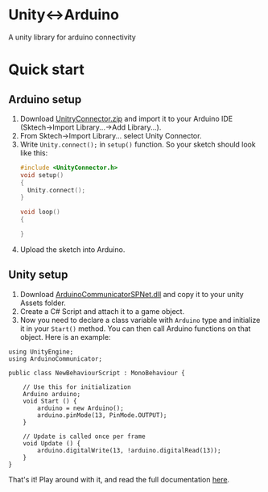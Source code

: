 # Unity<->Arduino
A unity library for arduino connectivity


# Quick start
## Arduino setup
1. Download [UnitryConnector.zip](https://cdn.rawgit.com/alialavia/unityarduino/master/ArduinoLib/UnityConnector.zip) and import it to your Arduino IDE (Sktech->Import Library...->Add Library...).
2. From Sktech->Import Library... select Unity Connector.
3. Write `Unity.connect();` in `setup()` function.
    So your sketch should look like this:
    ```C
    #include <UnityConnector.h>
    void setup()
    {
      Unity.connect();
    }
    
    void loop()
    {
    
    }
    ```
4. Upload the sketch into Arduino.

## Unity setup
1. Download [ArduinoCommunicatorSPNet.dll](https://cdn.rawgit.com/alialavia/unityarduino/master/ArduinoCommunicatorSPNet.dll) and copy it to your unity Assets folder.
2. Create a C# Script and attach it to a game object. 
3. Now you need to declare a class variable with `Arduino` type and initialize it in your `Start()` method. You can then call Arduino functions on that object. Here is an example:

```CSharp
using UnityEngine;
using ArduinoCommunicator;

public class NewBehaviourScript : MonoBehaviour {

    // Use this for initialization
    Arduino arduino;
    void Start () {
        arduino = new Arduino();
        arduino.pinMode(13, PinMode.OUTPUT);
	}
	
	// Update is called once per frame
	void Update () {
        arduino.digitalWrite(13, !arduino.digitalRead(13));
	}
}

```

That's it! Play around with it, and read the full documentation [here](https://cdn.rawgit.com/alialavia/unityarduino/master/Help/index.html).
